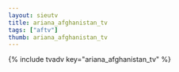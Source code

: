 ```yaml
--- 
layout: sieutv
title: ariana_afghanistan_tv
tags: ["aftv"]
thumb: ariana_afghanistan_tv
---
```

{% include tvadv key="ariana_afghanistan_tv" %}
